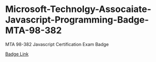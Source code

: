 # Microsoft-Technolgy-Assocaiate-Javascript-Programming-Badge-MTA-98-382

MTA 98-382 Javascript Certification Exam Badge 

[Badge Link](https://www.youracclaim.com/badges/869f3d7c-af71-4f17-aa89-47543a431c5c/public_url)

<div data-iframe-width="150" data-iframe-height="270" data-share-badge-id="869f3d7c-af71-4f17-aa89-47543a431c5c" data-share-badge-host="https://www.youracclaim.com"></div><script type="text/javascript" async src="//cdn.youracclaim.com/assets/utilities/embed.js"></script> 
